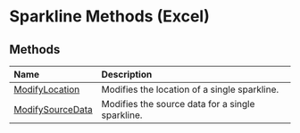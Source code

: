 
# Sparkline Methods (Excel)

## Methods



|**Name**|**Description**|
|:-----|:-----|
| [ModifyLocation](39b4b0cc-5d3a-0f0b-c57e-d0d4f2cc4244.md)|Modifies the location of a single sparkline.|
| [ModifySourceData](cb47feba-6ff5-0186-44a9-747682605bd1.md)|Modifies the source data for a single sparkline.|
